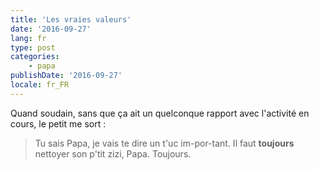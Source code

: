 ```yaml
---
title: 'Les vraies valeurs'
date: '2016-09-27'
lang: fr
type: post
categories:
    - papa
publishDate: '2016-09-27'
locale: fr_FR
---
```


Quand soudain, sans que ça ait un quelconque rapport avec l'activité en cours, le petit me sort :

> Tu sais Papa, je vais te dire un t'uc im-por-tant. Il faut **toujours** nettoyer son p'tit zizi, Papa. Toujours.



